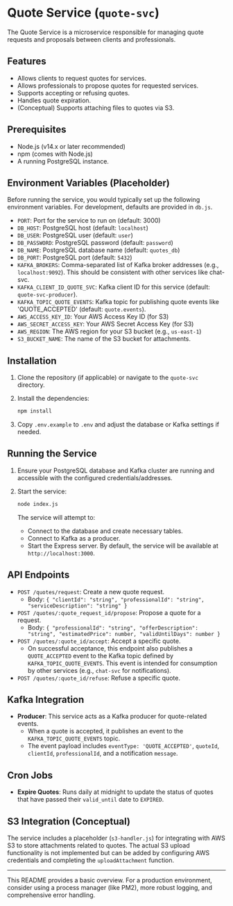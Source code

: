 # Quote Service (`quote-svc`)

The Quote Service is a microservice responsible for managing quote requests and proposals between clients and professionals.

## Features

-   Allows clients to request quotes for services.
-   Allows professionals to propose quotes for requested services.
-   Supports accepting or refusing quotes.
-   Handles quote expiration.
-   (Conceptual) Supports attaching files to quotes via S3.

## Prerequisites

-   Node.js (v14.x or later recommended)
-   npm (comes with Node.js)
-   A running PostgreSQL instance.

## Environment Variables (Placeholder)

Before running the service, you would typically set up the following environment variables. For development, defaults are provided in `db.js`.

-   `PORT`: Port for the service to run on (default: 3000)
-   `DB_HOST`: PostgreSQL host (default: `localhost`)
-   `DB_USER`: PostgreSQL user (default: `user`)
-   `DB_PASSWORD`: PostgreSQL password (default: `password`)
-   `DB_NAME`: PostgreSQL database name (default: `quotes_db`)
-   `DB_PORT`: PostgreSQL port (default: `5432`)
-   `KAFKA_BROKERS`: Comma-separated list of Kafka broker addresses (e.g., `localhost:9092`). This should be consistent with other services like chat-svc.
-   `KAFKA_CLIENT_ID_QUOTE_SVC`: Kafka client ID for this service (default: `quote-svc-producer`).
-   `KAFKA_TOPIC_QUOTE_EVENTS`: Kafka topic for publishing quote events like 'QUOTE_ACCEPTED' (default: `quote.events`).
-   `AWS_ACCESS_KEY_ID`: Your AWS Access Key ID (for S3)
-   `AWS_SECRET_ACCESS_KEY`: Your AWS Secret Access Key (for S3)
-   `AWS_REGION`: The AWS region for your S3 bucket (e.g., `us-east-1`)
-   `S3_BUCKET_NAME`: The name of the S3 bucket for attachments.

## Installation

1.  Clone the repository (if applicable) or navigate to the `quote-svc` directory.
2.  Install the dependencies:

    ```bash
    npm install
    ```

3.  Copy `.env.example` to `.env` and adjust the database or Kafka settings if needed.

## Running the Service

1.  Ensure your PostgreSQL database and Kafka cluster are running and accessible with the configured credentials/addresses.
2.  Start the service:

    ```bash
    node index.js
    ```

    The service will attempt to:
    *   Connect to the database and create necessary tables.
    *   Connect to Kafka as a producer.
    *   Start the Express server.
    By default, the service will be available at `http://localhost:3000`.

## API Endpoints

-   `POST /quotes/request`: Create a new quote request.
    -   Body: `{ "clientId": "string", "professionalId": "string", "serviceDescription": "string" }`
-   `POST /quotes/:quote_request_id/propose`: Propose a quote for a request.
    -   Body: `{ "professionalId": "string", "offerDescription": "string", "estimatedPrice": number, "validUntilDays": number }`
-   `POST /quotes/:quote_id/accept`: Accept a specific quote.
    -   On successful acceptance, this endpoint also publishes a `QUOTE_ACCEPTED` event to the Kafka topic defined by `KAFKA_TOPIC_QUOTE_EVENTS`. This event is intended for consumption by other services (e.g., `chat-svc` for notifications).
-   `POST /quotes/:quote_id/refuse`: Refuse a specific quote.

## Kafka Integration

-   **Producer**: This service acts as a Kafka producer for quote-related events.
    -   When a quote is accepted, it publishes an event to the `KAFKA_TOPIC_QUOTE_EVENTS` topic.
    -   The event payload includes `eventType: 'QUOTE_ACCEPTED'`, `quoteId`, `clientId`, `professionalId`, and a notification `message`.

## Cron Jobs

-   **Expire Quotes**: Runs daily at midnight to update the status of quotes that have passed their `valid_until` date to `EXPIRED`.

## S3 Integration (Conceptual)

The service includes a placeholder (`s3-handler.js`) for integrating with AWS S3 to store attachments related to quotes. The actual S3 upload functionality is not implemented but can be added by configuring AWS credentials and completing the `uploadAttachment` function.

---

This README provides a basic overview. For a production environment, consider using a process manager (like PM2), more robust logging, and comprehensive error handling.
